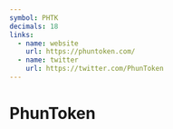```yaml
---
symbol: PHTK
decimals: 18
links:
  - name: website
    url: https://phuntoken.com/
  - name: twitter
    url: https://twitter.com/PhunToken
---
```


# PhunToken
